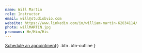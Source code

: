 ```yaml
---
name: Will Martin
role: Instructor
email: will@studiobvio.com
website: https://www.linkedin.com/in/william-martin-62034114/
photo: willMARTIN.jpg
pronouns: He/Him/His
---
```


[Schedule an appointment](#){: .btn .btn-outline }
